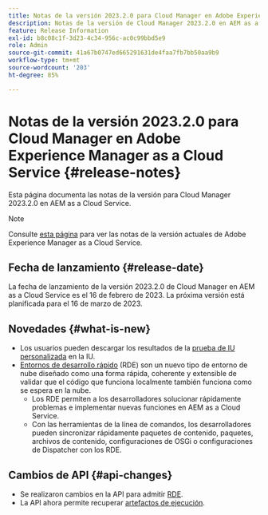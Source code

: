 ```yaml
---
title: Notas de la versión 2023.2.0 para Cloud Manager en Adobe Experience Manager as a Cloud Service
description: Notas de la versión de Cloud Manager 2023.2.0 en AEM as a Cloud Service.
feature: Release Information
exl-id: b8c08c1f-3d23-4c34-956c-ac0c99bbd5e9
role: Admin
source-git-commit: 41a67b0747ed665291631de4faa7fb7bb50aa9b9
workflow-type: tm+mt
source-wordcount: '203'
ht-degree: 85%

---
```


# Notas de la versión 2023.2.0 para Cloud Manager en Adobe Experience Manager as a Cloud Service {#release-notes}

Esta página documenta las notas de la versión para Cloud Manager 2023.2.0 en AEM as a Cloud Service.

>[!NOTE]
>
>Consulte [esta página](/help/release-notes/release-notes-cloud/release-notes-current.md) para ver las notas de la versión actuales de Adobe Experience Manager as a Cloud Service.

## Fecha de lanzamiento {#release-date}

La fecha de lanzamiento de la versión 2023.2.0 de Cloud Manager en AEM as a Cloud Service es el 16 de febrero de 2023. La próxima versión está planificada para el 16 de marzo de 2023.

## Novedades {#what-is-new}

* Los usuarios pueden descargar los resultados de la [prueba de IU personalizada](/help/implementing/cloud-manager/ui-testing.md) en la IU.
* [Entornos de desarrollo rápido](/help/implementing/developing/introduction/rapid-development-environments.md) (RDE) son un nuevo tipo de entorno de nube diseñado como una forma rápida, coherente y extensible de validar que el código que funciona localmente también funciona como se espera en la nube.
   * Los RDE permiten a los desarrolladores solucionar rápidamente problemas e implementar nuevas funciones en AEM as a Cloud Service.
   * Con las herramientas de la línea de comandos, los desarrolladores pueden sincronizar rápidamente paquetes de contenido, paquetes, archivos de contenido, configuraciones de OSGi o configuraciones de Dispatcher con los RDE.

## Cambios de API {#api-changes}

* Se realizaron cambios en la API para admitir [RDE](https://developer.adobe.com/experience-cloud/cloud-manager/reference/api/#tag/Rapid-Development-Environments).
* La API ahora permite recuperar [artefactos de ejecución](https://developer.adobe.com/experience-cloud/cloud-manager/reference/api/#tag/Execution-Artifacts).
